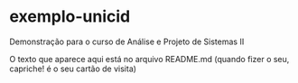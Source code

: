 # exemplo-unicid
Demonstração para o curso de Análise e Projeto de Sistemas II

O texto que aparece aqui está no arquivo README.md (quando fizer o seu, capriche! é o seu cartão de visita)
